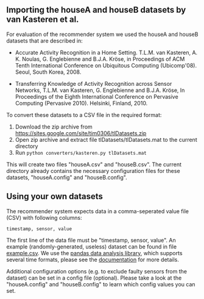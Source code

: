Importing the houseA and houseB datasets by van Kasteren et al.
----------------------

For evaluation of the recommender system we used the houseA and houseB datasets that are described in:

* Accurate Activity Recognition in a Home Setting. T.L.M. van Kasteren, A. K. Noulas, G. Englebienne and B.J.A. Kröse,
in Proceedings of ACM Tenth International Conference on Ubiquitous Computing (Ubicomp'08). Seoul, South Korea, 2008.

* Transferring Knowledge of Activity Recognition across Sensor Networks, T.L.M. van Kasteren, G.    Englebienne and
B.J.A. Kröse, In Proceedings of the Eighth International Conference on Pervasive Computing (Pervasive 2010). Helsinki,
Finland, 2010.

To convert these datasets to a CSV file in the required format:

1. Download the zip archive from https://sites.google.com/site/tim0306/tlDatasets.zip
2. Open zip archive and extract file tlDatasets/tlDatasets.mat to the current directory 
3. Run `python converters/kasteren.py tlDatasets.mat`

This will create two files "houseA.csv" and "houseB.csv". The current directory already contains the necessary configuration
files for these datasets, "houseA.config" and "houseB.config".

Using your own datasets
---------------------

The recommender system expects data in a comma-seperated value file (CSV) with following columns:

    timestamp, sensor, value

The first line of the data file must be "timestamp, sensor, value". An example (randomly-generated, useless) dataset can
be found in file [example.csv](example.csv). We use the [pandas data analysis library](http://pandas.pydata.org/), which
supports several time formats, please see the [documentation](http://pandas.pydata.org/pandas-docs/dev/io.html#date-parsing-functions) for more details.

Additional configuration options (e.g. to exclude faulty sensors from the dataset) can be set in a config file (optional).
Please take a look at the "houseA.config" and "houseB.config" to learn which config values you can set.